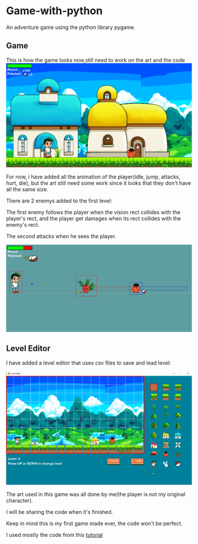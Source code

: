 # Game-with-python
An adventure game using the python library pygame.

## Game

This is how the game looks now,still need to work on the art and the code
![Alt text](Github_Images/game1.png?raw=true "lvl1")

For now, i have added all the animation of the player(idle, jump, attacks, hurt, die), but the art still need some work since it looks that they don't have all the same size.

There are 2 enemys added to the first level:

The first enemy follows the player when the vision rect collides with the player's rect, and the player get damages when its rect collides with the enemy's rect.

The second attacks when he sees the player.

![Alt text](Github_Images/enemy.png?raw=true "enemy")


## Level Editor

I have added a level editor that uses csv files to save and lead level:

![Alt text](LevelEditor/lvleditor.png?raw=true "lvleditor")


The art used in this game was all done by me(the player is not my original character).

I will be sharing the code when it's finished.

Keep in mind this is my first game made ever, the code won't be perfect.

I used mostly the code from this [tutorial](https://github.com/russs123/Shooter)

